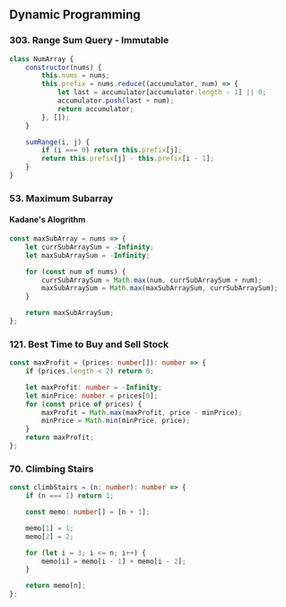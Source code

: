 ## Dynamic Programming

### 303. Range Sum Query - Immutable

```javascript
class NumArray {
	constructor(nums) {
		this.nums = nums;
		this.prefix = nums.reduce((accumulator, num) => {
			let last = accumulator[accumulator.length - 1] || 0;
			accumulator.push(last + num);
			return accumulator;
		}, []);
	}

	sumRange(i, j) {
		if (i === 0) return this.prefix[j];
		return this.prefix[j] - this.prefix[i - 1];
	}
}
```

### 53. Maximum Subarray

#### Kadane's Alogrithm

```javascript
const maxSubArray = nums => {
	let currSubArraySum = -Infinity;
	let maxSubArraySum = -Infinity;

	for (const num of nums) {
		currSubArraySum = Math.max(num, currSubArraySum + num);
		maxSubArraySum = Math.max(maxSubArraySum, currSubArraySum);
	}

	return maxSubArraySum;
};
```

### 121. Best Time to Buy and Sell Stock

```typescript
const maxProfit = (prices: number[]): number => {
	if (prices.length < 2) return 0;

	let maxProfit: number = -Infinity;
	let minPrice: number = prices[0];
	for (const price of prices) {
		maxProfit = Math.max(maxProfit, price - minPrice);
		minPrice = Math.min(minPrice, price);
	}
	return maxProfit;
};
```

### 70. Climbing Stairs

```typescript
const climbStairs = (n: number): number => {
	if (n === 1) return 1;

	const memo: number[] = [n + 1];

	memo[1] = 1;
	memo[2] = 2;

	for (let i = 3; i <= n; i++) {
		memo[i] = memo[i - 1] + memo[i - 2];
	}

	return memo[n];
};
```
